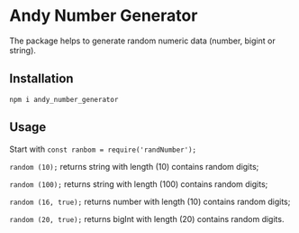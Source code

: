 # Andy Number Generator

The package helps to generate random numeric data (number, bigint or string).

## Installation
```
npm i andy_number_generator
```

## Usage
Start with 
`
const ranbom = require('randNumber');
`

`random (10);` 
returns string with length (10) contains random digits;

`random (100);` 
returns string with length (100) contains random digits;

`random (16, true);` 
returns number with length (10) contains random digits;

`random (20, true);` 
returns bigInt with length (20) contains random digits.